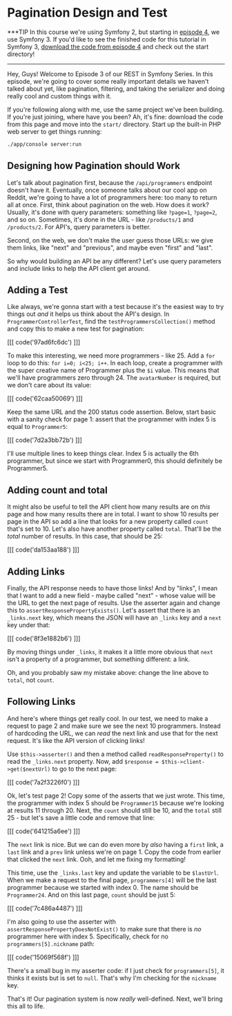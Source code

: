# Pagination Design and Test

***TIP
In this course we're using Symfony 2, but starting in [episode 4][episode_4],
we use Symfony 3. If you'd like to see the finished code for this tutorial
in Symfony 3, [download the code from episode 4][first_chapter_of_episode_4]
and check out the start directory!
***

Hey, Guys! Welcome to Episode 3 of our REST in Symfony Series. In this episode,
we're going to cover some really important details we haven't talked about yet, like
pagination, filtering, and taking the serializer and doing really cool and custom
things with it.

If you're following along with me, use the same project we've been building. If you're
just joining, where have you been? Ah, it's fine: download the code from this page
and move into the `start/` directory. Start up the built-in PHP web server to get
things running:

```bash
./app/console server:run
```

## Designing how Pagination should Work

Let's talk about pagination first, because the `/api/programmers` endpoint doesn't
have it. Eventually, once someone talks about our cool app on Reddit, we're going
to have a lot of programmers here: too many to return all at once. First, think about
pagination on the web. How does it work?  Usually, it's done with query parameters:
something like `?page=1`, `?page=2`, and so on. Sometimes, it's done in the URL - like
`/products/1` and `/products/2`. For API's, query parameters is better.

Second, on the web, we don't make the user guess those URLs: we give them links,
like "next" and "previous", and maybe even "first" and "last".

So why would building an API be any different? Let's use query parameters and include
links to help the API client get around.

## Adding a Test

Like always, we're gonna start with a test because it's the easiest way to try things
out *and* it helps us think about the API's design. In `ProgrammerControllerTest`,
find the `testProgrammersCollection()` method and copy this to make a new test for
pagination:

[[[ code('97ad6fc6dc') ]]]

To make this interesting, we need more programmers - like 25. Add a `for` loop to
do this: `for i=0; i<25; i++`. In each loop, create a programmer with the super
creative name of Programmer plus the `$i` value. This means that we'll have programmers
zero through 24. The `avatarNumber` is required, but we don't care about its value:

[[[ code('62caa50069') ]]]

Keep the same URL and the 200 status code assertion. Below, start basic with a sanity
check for page 1: assert that the programmer with index 5 is equal to `Programmer5`:

[[[ code('7d2a3bb72b') ]]]

I'll use multiple lines to keep things clear. Index 5 is actually the 6th programmer,
but since we start with Programmer0, this should definitely be Programmer5. 

## Adding count and total

It might also be useful to tell the API client how many results are on *this* page
and how many results there are in total. I want to show 10 results per page in the
API so add a line that looks for a new property called `count` that's set to 10. Let's
also have another property called `total`. That'll be the *total* number of results.
In this case, that should be 25:

[[[ code('da153aa188') ]]]

## Adding Links

Finally, the API response needs to have those links! And by "links", I mean that I
want to add a new field - maybe called "next" - whose value will be the URL to get
the next page of results. Use the asserter again and change this to
`assertResponsePropertyExists()`. Let's assert that there is an `_links.next` key,
which means the JSON will have an `_links` key and a `next` key under that:

[[[ code('8f3e1882b6') ]]]

By moving things under `_links`, it makes it a little more obvious that `next` isn't
a property of a programmer, but something different: a link.

Oh, and you probably saw my mistake above: change the line above to `total`, not `count`.

## Following Links

And here's where things get really cool. In our test, we need to make a request to
page 2 and make sure we see the next 10 programmers. Instead of hardcoding the URL,
we can *read* the next link and use that for the next request. It's like the API
version of clicking links!

Use `$this->asserter()` and then a method called `readResponseProperty()` to read
the `_links.next` property. Now, add `$response = $this->client->get($nextUrl)` to
go to the next page:

[[[ code('7a2f3226f0') ]]]

Ok, let's test page 2! Copy some of the asserts that we just wrote. This time, the
programmer with index 5 should be `Programmer15` because we're looking at results
11 through 20. Next, the `count` should still be 10, and the `total` still 25 - but
let's save a little code and remove that line:

[[[ code('641215a6ee') ]]]

The `next` link is nice. But we can do even more by *also* having a `first` link,
a `last` link and a `prev` link unless we're on page 1. Copy the code from earlier
that clicked the `next` link. Ooh, and let me fixing my formatting!

This time, use the `_links.last` key and update the variable to be `$lastUrl`. When
we make a request to the final page, `programmers[4]` will be the last programmer
because we started with index 0. The name should be `Programmer24`. And on this last
page, `count` should be just 5:

[[[ code('7c486a4487') ]]]

I'm also going to use the asserter with `assertResponsePropertyDoesNotExist()`
to make sure that there is *no* programmer here with index 5. Specifically,
check for no `programmers[5].nickname` path:

[[[ code('15069f568f') ]]]

There's a small bug in my asserter code: if I just check for `programmers[5]`, it thinks
it exists but is set to `null`. That's why I'm checking for the `nickname` key.

That's it! Our pagination system is now *really* well-defined. Next, we'll bring
this all to life.


[episode_4]: https://knpuniversity.com/screencast/symfony-rest4
[first_chapter_of_episode_4]: https://knpuniversity.com/screencast/symfony-rest4/deny-access

